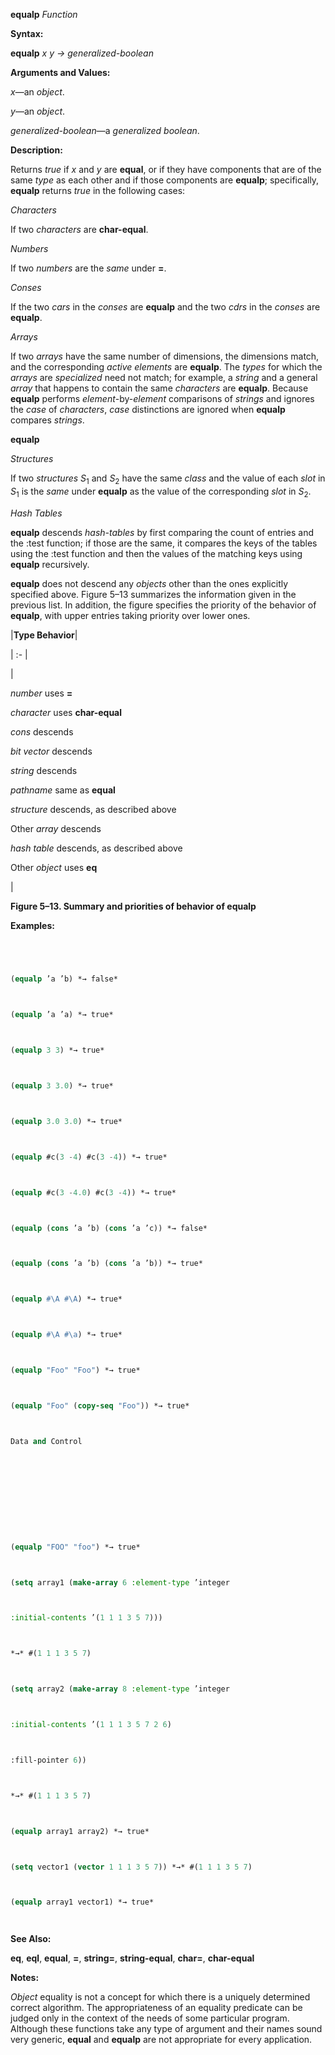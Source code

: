 **equalp** *Function* 



**Syntax:** 



**equalp** *x y → generalized-boolean* 



**Arguments and Values:** 



*x*—an *object*. 



*y*—an *object*. 



*generalized-boolean*—a *generalized boolean*. 



**Description:** 



Returns *true* if *x* and *y* are **equal**, or if they have components that are of the same *type* as each other and if those components are **equalp**; specifically, **equalp** returns *true* in the following cases: 



*Characters* 



If two *characters* are **char-equal**. 



*Numbers* 



If two *numbers* are the *same* under **=**. 



*Conses* 



If the two *cars* in the *conses* are **equalp** and the two *cdrs* in the *conses* are **equalp**. 



*Arrays* 



If two *arrays* have the same number of dimensions, the dimensions match, and the corresponding *active elements* are **equalp**. The *types* for which the *arrays* are *specialized* need not match; for example, a *string* and a general *array* that happens to contain the same *characters* are **equalp**. Because **equalp** performs *element*-by-*element* comparisons of *strings* and ignores the *case* of *characters*, *case* distinctions are ignored when **equalp** compares *strings*. 















**equalp** 



*Structures* 



If two *structures S*<sub>1</sub> and *S*<sub>2</sub> have the same *class* and the value of each *slot* in *S*<sub>1</sub> is the *same* under **equalp** as the value of the corresponding *slot* in *S*<sub>2</sub>. 



*Hash Tables* 



**equalp** descends *hash-tables* by first comparing the count of entries and the :test function; if those are the same, it compares the keys of the tables using the :test function and then the values of the matching keys using **equalp** recursively. 



**equalp** does not descend any *objects* other than the ones explicitly specified above. Figure 5–13 summarizes the information given in the previous list. In addition, the figure specifies the priority of the behavior of **equalp**, with upper entries taking priority over lower ones. 



|**Type Behavior**|

| :- |

|<p>*number* uses **=** </p><p>*character* uses **char-equal** </p><p>*cons* descends </p><p>*bit vector* descends </p><p>*string* descends </p><p>*pathname* same as **equal** </p><p>*structure* descends, as described above </p><p>Other *array* descends </p><p>*hash table* descends, as described above </p><p>Other *object* uses **eq**</p>|





**Figure 5–13. Summary and priorities of behavior of equalp** 



**Examples:**
```lisp
 



(equalp ’a ’b) *→ false* 



(equalp ’a ’a) *→ true* 



(equalp 3 3) *→ true* 



(equalp 3 3.0) *→ true* 



(equalp 3.0 3.0) *→ true* 



(equalp #c(3 -4) #c(3 -4)) *→ true* 



(equalp #c(3 -4.0) #c(3 -4)) *→ true* 



(equalp (cons ’a ’b) (cons ’a ’c)) *→ false* 



(equalp (cons ’a ’b) (cons ’a ’b)) *→ true* 



(equalp #\A #\A) *→ true* 



(equalp #\A #\a) *→ true* 



(equalp "Foo" "Foo") *→ true* 



(equalp "Foo" (copy-seq "Foo")) *→ true* 



Data and Control 











(equalp "FOO" "foo") *→ true* 



(setq array1 (make-array 6 :element-type ’integer 



:initial-contents ’(1 1 1 3 5 7))) 



*→* #(1 1 1 3 5 7) 



(setq array2 (make-array 8 :element-type ’integer 



:initial-contents ’(1 1 1 3 5 7 2 6) 



:fill-pointer 6)) 



*→* #(1 1 1 3 5 7) 



(equalp array1 array2) *→ true* 



(setq vector1 (vector 1 1 1 3 5 7)) *→* #(1 1 1 3 5 7) 



(equalp array1 vector1) *→ true* 




```
**See Also:** 



**eq**, **eql**, **equal**, **=**, **string=**, **string-equal**, **char=**, **char-equal** 



**Notes:** 



*Object* equality is not a concept for which there is a uniquely determined correct algorithm. The appropriateness of an equality predicate can be judged only in the context of the needs of some particular program. Although these functions take any type of argument and their names sound very generic, **equal** and **equalp** are not appropriate for every application. 



